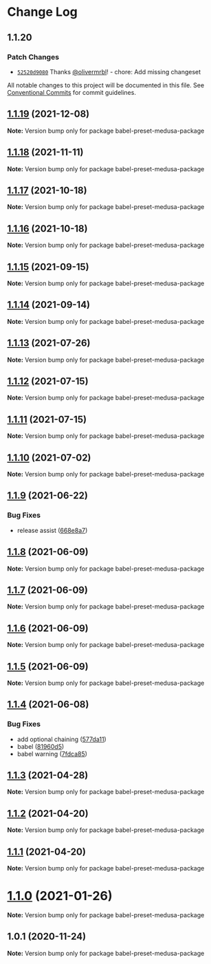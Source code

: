 # Change Log

## 1.1.20

### Patch Changes

- [`52520d9080`](https://github.com/medusajs/medusa/commit/52520d90800e473e89254c4a424d5dffc6edfc30) Thanks [@olivermrbl](https://github.com/olivermrbl)! - chore: Add missing changeset

All notable changes to this project will be documented in this file.
See [Conventional Commits](https://conventionalcommits.org) for commit guidelines.

## [1.1.19](https://github.com/medusajs/medusa/compare/babel-preset-medusa-package@1.1.18...babel-preset-medusa-package@1.1.19) (2021-12-08)

**Note:** Version bump only for package babel-preset-medusa-package

## [1.1.18](https://github.com/medusajs/medusa/compare/babel-preset-medusa-package@1.1.17...babel-preset-medusa-package@1.1.18) (2021-11-11)

**Note:** Version bump only for package babel-preset-medusa-package

## [1.1.17](https://github.com/medusajs/medusa/compare/babel-preset-medusa-package@1.1.15...babel-preset-medusa-package@1.1.17) (2021-10-18)

**Note:** Version bump only for package babel-preset-medusa-package

## [1.1.16](https://github.com/medusajs/medusa/compare/babel-preset-medusa-package@1.1.15...babel-preset-medusa-package@1.1.16) (2021-10-18)

**Note:** Version bump only for package babel-preset-medusa-package

## [1.1.15](https://github.com/medusajs/medusa/compare/babel-preset-medusa-package@1.1.14...babel-preset-medusa-package@1.1.15) (2021-09-15)

**Note:** Version bump only for package babel-preset-medusa-package

## [1.1.14](https://github.com/medusajs/medusa/compare/babel-preset-medusa-package@1.1.13...babel-preset-medusa-package@1.1.14) (2021-09-14)

**Note:** Version bump only for package babel-preset-medusa-package

## [1.1.13](https://github.com/medusajs/medusa/compare/babel-preset-medusa-package@1.1.12...babel-preset-medusa-package@1.1.13) (2021-07-26)

**Note:** Version bump only for package babel-preset-medusa-package

## [1.1.12](https://github.com/medusajs/medusa/compare/babel-preset-medusa-package@1.1.10...babel-preset-medusa-package@1.1.12) (2021-07-15)

**Note:** Version bump only for package babel-preset-medusa-package

## [1.1.11](https://github.com/medusajs/medusa/compare/babel-preset-medusa-package@1.1.10...babel-preset-medusa-package@1.1.11) (2021-07-15)

**Note:** Version bump only for package babel-preset-medusa-package

## [1.1.10](https://github.com/medusajs/medusa/compare/babel-preset-medusa-package@1.1.9...babel-preset-medusa-package@1.1.10) (2021-07-02)

**Note:** Version bump only for package babel-preset-medusa-package

## [1.1.9](https://github.com/medusajs/medusa/compare/babel-preset-medusa-package@1.1.8...babel-preset-medusa-package@1.1.9) (2021-06-22)

### Bug Fixes

- release assist ([668e8a7](https://github.com/medusajs/medusa/commit/668e8a740200847fc2a41c91d2979097f1392532))

## [1.1.8](https://github.com/medusajs/medusa/compare/babel-preset-medusa-package@1.1.7...babel-preset-medusa-package@1.1.8) (2021-06-09)

**Note:** Version bump only for package babel-preset-medusa-package

## [1.1.7](https://github.com/medusajs/medusa/compare/babel-preset-medusa-package@1.1.6...babel-preset-medusa-package@1.1.7) (2021-06-09)

**Note:** Version bump only for package babel-preset-medusa-package

## [1.1.6](https://github.com/medusajs/medusa/compare/babel-preset-medusa-package@1.1.5...babel-preset-medusa-package@1.1.6) (2021-06-09)

**Note:** Version bump only for package babel-preset-medusa-package

## [1.1.5](https://github.com/medusajs/medusa/compare/babel-preset-medusa-package@1.1.4...babel-preset-medusa-package@1.1.5) (2021-06-09)

**Note:** Version bump only for package babel-preset-medusa-package

## [1.1.4](https://github.com/medusajs/medusa/compare/babel-preset-medusa-package@1.1.3...babel-preset-medusa-package@1.1.4) (2021-06-08)

### Bug Fixes

- add optional chaining ([577da11](https://github.com/medusajs/medusa/commit/577da11b9809ce92accd4c623d86bc4967cc1f89))
- babel ([81960d5](https://github.com/medusajs/medusa/commit/81960d51812f093e04271f50ffe5de9bce17c06b))
- babel warning ([7fdca85](https://github.com/medusajs/medusa/commit/7fdca85bae1e0df653e707fc1b8c26652c02c5fe))

## [1.1.3](https://github.com/medusajs/medusa/compare/babel-preset-medusa-package@1.1.0...babel-preset-medusa-package@1.1.3) (2021-04-28)

**Note:** Version bump only for package babel-preset-medusa-package

## [1.1.2](https://github.com/medusajs/medusa/compare/babel-preset-medusa-package@1.1.1...babel-preset-medusa-package@1.1.2) (2021-04-20)

**Note:** Version bump only for package babel-preset-medusa-package

## [1.1.1](https://github.com/medusajs/medusa/compare/babel-preset-medusa-package@1.1.0...babel-preset-medusa-package@1.1.1) (2021-04-20)

**Note:** Version bump only for package babel-preset-medusa-package

# [1.1.0](https://github.com/medusajs/medusa/compare/babel-preset-medusa-package@1.0.1...babel-preset-medusa-package@1.1.0) (2021-01-26)

**Note:** Version bump only for package babel-preset-medusa-package

## 1.0.1 (2020-11-24)

**Note:** Version bump only for package babel-preset-medusa-package
